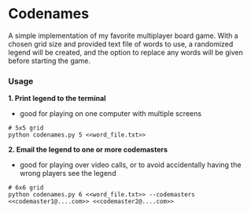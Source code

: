 # Codenames

A simple implementation of my favorite multiplayer board game.
With a chosen grid size and provided text file of words to use,
a randomized legend will be created, and the option to replace
any words will be given before starting the game.

### Usage

**1. Print legend to the terminal**
  - good for playing on one computer with multiple screens

```
# 5x5 grid
python codenames.py 5 <<word_file.txt>>
```

**2. Email the legend to one or more codemasters**
  - good for playing over video calls, or to avoid accidentally having the wrong players see the legend

```
# 6x6 grid
python codenames.py 6 <<word_file.txt>> --codemasters <<codemaster1@....com>> <<codemaster2@....com>>
```
